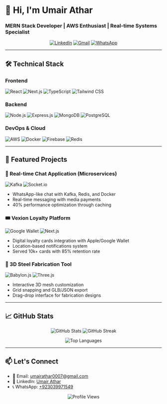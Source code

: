 # 👋 Hi, I'm Umair Athar
### MERN Stack Developer | AWS Enthusiast | Real-time Systems Specialist

<p align="center">
  <a href="https://www.linkedin.com/in/umair-athar-7ab19b1ab/"><img src="https://img.shields.io/badge/LinkedIn-0077B5?style=for-the-badge&logo=linkedin&logoColor=white" alt="LinkedIn"/></a>
  <a href="mailto:umairathar0007@gmail.com"><img src="https://img.shields.io/badge/Gmail-D14836?style=for-the-badge&logo=gmail&logoColor=white" alt="Gmail"/></a>
  <a href="https://wa.me/923039971549"><img src="https://img.shields.io/badge/WhatsApp-25D366?style=for-the-badge&logo=whatsapp&logoColor=white" alt="WhatsApp"/></a>
</p>

---

## 🛠️ Technical Stack

### Frontend
![React](https://img.shields.io/badge/React-20232A?style=for-the-badge&logo=react&logoColor=61DAFB)
![Next.js](https://img.shields.io/badge/Next.js-000000?style=for-the-badge&logo=nextdotjs&logoColor=white)
![TypeScript](https://img.shields.io/badge/TypeScript-007ACC?style=for-the-badge&logo=typescript&logoColor=white)
![Tailwind CSS](https://img.shields.io/badge/Tailwind_CSS-38B2AC?style=for-the-badge&logo=tailwind-css&logoColor=white)

### Backend
![Node.js](https://img.shields.io/badge/Node.js-339933?style=for-the-badge&logo=nodedotjs&logoColor=white)
![Express.js](https://img.shields.io/badge/Express.js-000000?style=for-the-badge&logo=express&logoColor=white)
![MongoDB](https://img.shields.io/badge/MongoDB-4EA94B?style=for-the-badge&logo=mongodb&logoColor=white)
![PostgreSQL](https://img.shields.io/badge/PostgreSQL-316192?style=for-the-badge&logo=postgresql&logoColor=white)

### DevOps & Cloud
![AWS](https://img.shields.io/badge/AWS-%23FF9900.svg?style=for-the-badge&logo=amazon-aws&logoColor=white)
![Docker](https://img.shields.io/badge/Docker-2CA5E0?style=for-the-badge&logo=docker&logoColor=white)
![Firebase](https://img.shields.io/badge/Firebase-039BE5?style=for-the-badge&logo=Firebase&logoColor=white)
![Redis](https://img.shields.io/badge/Redis-DC382D?style=for-the-badge&logo=redis&logoColor=white)

---

## 📌 Featured Projects

### 💬 Real-time Chat Application (Microservices)
![Kafka](https://img.shields.io/badge/Apache_Kafka-231F20?style=for-the-badge&logo=apache-kafka&logoColor=white)
![Socket.io](https://img.shields.io/badge/Socket.io-010101?style=for-the-badge&logo=socketdotio&logoColor=white)

- WhatsApp-like chat with Kafka, Redis, and Docker
- Real-time messaging with media payments
- 40% performance optimization through caching

### 🎟️ Vexion Loyalty Platform
![Google Wallet](https://img.shields.io/badge/Google%20Pay-4285F4?style=for-the-badge&logo=googlepay&logoColor=white)
![Next.js](https://img.shields.io/badge/Next.js-000000?style=for-the-badge&logo=nextdotjs&logoColor=white)

- Digital loyalty cards integration with Apple/Google Wallet
- Location-based notifications system
- Served 10k+ cards with 85% retention rate

### 🔩 3D Steel Fabrication Tool
![Babylon.js](https://img.shields.io/badge/Babylon.js-FF3366?style=for-the-badge&logo=babylon.js&logoColor=white)
![Three.js](https://img.shields.io/badge/Three.js-000000?style=for-the-badge&logo=three.js&logoColor=white)

- Interactive 3D mesh customization
- Grid snapping and GLB/JSON export
- Drag-drop interface for fabrication designs

---

## 📈 GitHub Stats

<p align="center">
  <img src="https://github-readme-stats.vercel.app/api?username=umair-athar0007&show_icons=true&theme=radical" alt="GitHub Stats"/>
  <img src="https://github-readme-streak-stats.herokuapp.com/?user=umair-athar0007&theme=radical" alt="GitHub Streak"/>
</p>

<p align="center">
  <img src="https://github-readme-stats.vercel.app/api/top-langs/?username=umair-athar0007&layout=compact&theme=radical" alt="Top Languages"/>
</p>

---

## 📫 Let's Connect
- 📧 Email: [umairathar0007@gmail.com](mailto:umairathar0007@gmail.com)
- 💼 LinkedIn: [Umair Athar](https://www.linkedin.com/in/umair-athar-7ab19b1ab/)
- 📞 WhatsApp: [+923039971549](https://wa.me/923039971549)

<p align="center">
  <img src="https://komarev.com/ghpvc/?username=umair-athar0007&label=Profile%20views&color=0e75b6&style=flat" alt="Profile Views"/>
</p>

